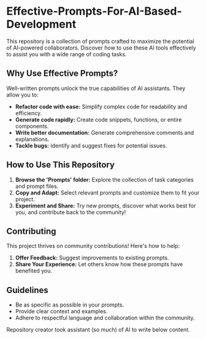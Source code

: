 # Effective-Prompts-For-AI-Based-Development
This repository is a collection of prompts crafted to maximize the potential of AI-powered collaborators. Discover how to use these AI tools effectively to assist you with a wide range of coding tasks.

## Why Use Effective Prompts?

Well-written prompts unlock the true capabilities of AI assistants. They allow you to:

* **Refactor code with ease:** Simplify complex code for readability and efficiency.
* **Generate code rapidly:** Create code snippets, functions, or entire components.
* **Write better documentation:** Generate comprehensive comments and explanations.
* **Tackle bugs:** Identify and suggest fixes for potential issues.

## How to Use This Repository

1. **Browse the 'Prompts' folder:** Explore the collection of task categories and prompt files.
2. **Copy and Adapt:**  Select relevant prompts and customize them to fit your project. 
3. **Experiment and Share:**  Try new prompts, discover what works best for you, and contribute back to the community!

## Contributing

This project thrives on community contributions! Here's how to help:

1. **Offer Feedback:** Suggest improvements to existing prompts.
2. **Share Your Experience:**  Let others know how these prompts have benefited you.

## Guidelines

* Be as specific as possible in your prompts.
* Provide clear context and examples.
* Adhere to respectful language and collaboration within the community.

Repository creator took assistant (so much) of AI to write below content.
